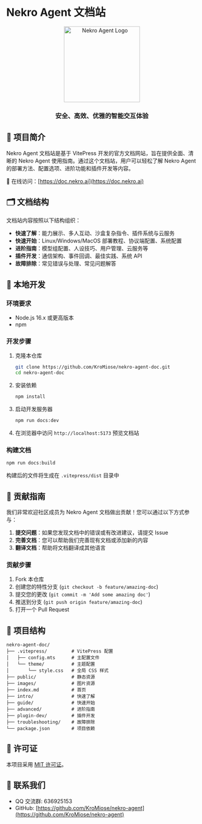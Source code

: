 # Nekro Agent 文档站

<div align="center">
  <img src="https://oss.nekro.ai/nekro_agent_logo.png" width="200" alt="Nekro Agent Logo">
  <h3>安全、高效、优雅的智能交互体验</h3>
</div>

## 📖 项目简介

Nekro Agent 文档站是基于 VitePress 开发的官方文档网站，旨在提供全面、清晰的 Nekro Agent 使用指南。通过这个文档站，用户可以轻松了解 Nekro Agent 的部署方法、配置选项、进阶功能和插件开发等内容。

🔗 在线访问：[https://doc.nekro.ai](https://doc.nekro.ai)

## 🗂️ 文档结构

文档站内容按照以下结构组织：

- **快速了解**：能力展示、多人互动、沙盒复杂指令、插件系统与云服务
- **快速开始**：Linux/Windows/MacOS 部署教程、协议端配置、系统配置
- **进阶指南**：模型组配置、人设技巧、用户管理、云服务等
- **插件开发**：通信架构、事件回调、最佳实践、系统 API
- **故障排除**：常见错误与处理、常见问题解答

## 🚀 本地开发

### 环境要求

- Node.js 16.x 或更高版本
- npm

### 开发步骤

1. 克隆本仓库
   ```bash
   git clone https://github.com/KroMiose/nekro-agent-doc.git
   cd nekro-agent-doc
   ```

2. 安装依赖
   ```bash
   npm install
   ```

3. 启动开发服务器
   ```bash
   npm run docs:dev
   ```

4. 在浏览器中访问 `http://localhost:5173` 预览文档站

### 构建文档

```bash
npm run docs:build
```

构建后的文件将生成在 `.vitepress/dist` 目录中

## 📝 贡献指南

我们非常欢迎社区成员为 Nekro Agent 文档做出贡献！您可以通过以下方式参与：

1. **提交问题**：如果您发现文档中的错误或有改进建议，请提交 Issue
2. **完善文档**：您可以帮助我们完善现有文档或添加新的内容
3. **翻译文档**：帮助将文档翻译成其他语言

### 贡献步骤

1. Fork 本仓库
2. 创建您的特性分支 (`git checkout -b feature/amazing-doc`)
3. 提交您的更改 (`git commit -m 'Add some amazing doc'`)
4. 推送到分支 (`git push origin feature/amazing-doc`)
5. 打开一个 Pull Request

## 📁 项目结构

```
nekro-agent-doc/
├── .vitepress/         # VitePress 配置
│   ├── config.mts      # 主配置文件
│   └── theme/          # 主题配置
│       └── style.css   # 全局 CSS 样式
├── public/             # 静态资源
├── images/             # 图片资源
├── index.md            # 首页
├── intro/              # 快速了解
├── guide/              # 快速开始
├── advanced/           # 进阶指南
├── plugin-dev/         # 插件开发
├── troubleshooting/    # 故障排除
└── package.json        # 项目依赖
```

## 📄 许可证

本项目采用 [MIT 许可证](LICENSE)。

## 📱 联系我们

- QQ 交流群: 636925153
- GitHub: [https://github.com/KroMiose/nekro-agent](https://github.com/KroMiose/nekro-agent)

